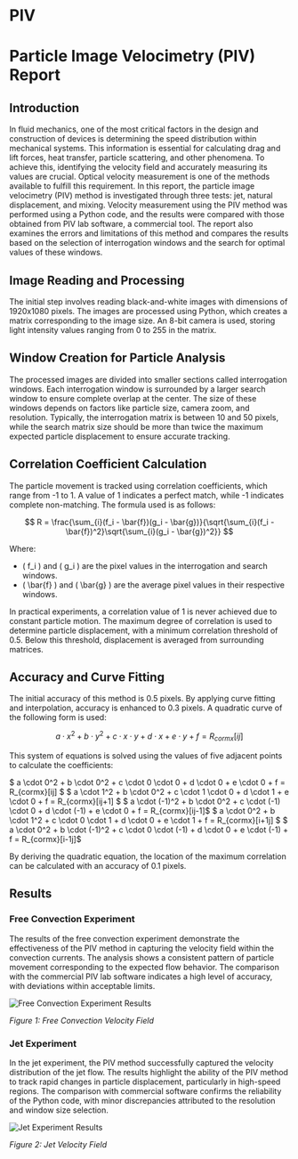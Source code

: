 # PIV

# Particle Image Velocimetry (PIV) Report

## Introduction

In fluid mechanics, one of the most critical factors in the design and construction of devices is determining the speed distribution within mechanical systems. This information is essential for calculating drag and lift forces, heat transfer, particle scattering, and other phenomena. To achieve this, identifying the velocity field and accurately measuring its values are crucial. Optical velocity measurement is one of the methods available to fulfill this requirement. In this report, the particle image velocimetry (PIV) method is investigated through three tests: jet, natural displacement, and mixing. Velocity measurement using the PIV method was performed using a Python code, and the results were compared with those obtained from PIV lab software, a commercial tool. The report also examines the errors and limitations of this method and compares the results based on the selection of interrogation windows and the search for optimal values of these windows.

## Image Reading and Processing

The initial step involves reading black-and-white images with dimensions of 1920x1080 pixels. The images are processed using Python, which creates a matrix corresponding to the image size. An 8-bit camera is used, storing light intensity values ranging from 0 to 255 in the matrix.

## Window Creation for Particle Analysis

The processed images are divided into smaller sections called interrogation windows. Each interrogation window is surrounded by a larger search window to ensure complete overlap at the center. The size of these windows depends on factors like particle size, camera zoom, and resolution. Typically, the interrogation matrix is between 10 and 50 pixels, while the search matrix size should be more than twice the maximum expected particle displacement to ensure accurate tracking.

## Correlation Coefficient Calculation

The particle movement is tracked using correlation coefficients, which range from -1 to 1. A value of 1 indicates a perfect match, while -1 indicates complete non-matching. The formula used is as follows:

$$
R = \frac{\sum_{i}(f_i - \bar{f})(g_i - \bar{g})}{\sqrt{\sum_{i}(f_i - \bar{f})^2}\sqrt{\sum_{i}(g_i - \bar{g})^2}}
$$

Where:
- \( f_i \) and \( g_i \) are the pixel values in the interrogation and search windows.
- \( \bar{f} \) and \( \bar{g} \) are the average pixel values in their respective windows.

In practical experiments, a correlation value of 1 is never achieved due to constant particle motion. The maximum degree of correlation is used to determine particle displacement, with a minimum correlation threshold of 0.5. Below this threshold, displacement is averaged from surrounding matrices.

## Accuracy and Curve Fitting

The initial accuracy of this method is 0.5 pixels. By applying curve fitting and interpolation, accuracy is enhanced to 0.3 pixels. A quadratic curve of the following form is used:

$$
a \cdot x^2 + b \cdot y^2 + c \cdot x \cdot y + d \cdot x + e \cdot y + f = R_{cormx}[ij]
$$

This system of equations is solved using the values of five adjacent points to calculate the coefficients:

$ a \cdot 0^2 + b \cdot 0^2 + c \cdot 0 \cdot 0 + d \cdot 0 + e \cdot 0 + f = R_{cormx}[ij] $
$  a \cdot 1^2 + b \cdot 0^2 + c \cdot 1 \cdot 0 + d \cdot 1 + e \cdot 0 + f = R_{cormx}[ij+1] $
$  a \cdot (-1)^2 + b \cdot 0^2 + c \cdot (-1) \cdot 0 + d \cdot (-1) + e \cdot 0 + f = R_{cormx}[ij-1]$
$  a \cdot 0^2 + b \cdot 1^2 + c \cdot 0 \cdot 1 + d \cdot 0 + e \cdot 1 + f = R_{cormx}[i+1j] $
$  a \cdot 0^2 + b \cdot (-1)^2 + c \cdot 0 \cdot (-1) + d \cdot 0 + e \cdot (-1) + f = R_{cormx}[i-1j]$ 

By deriving the quadratic equation, the location of the maximum correlation can be calculated with an accuracy of 0.1 pixels.

## Results

### Free Convection Experiment

The results of the free convection experiment demonstrate the effectiveness of the PIV method in capturing the velocity field within the convection currents. The analysis shows a consistent pattern of particle movement corresponding to the expected flow behavior. The comparison with the commercial PIV lab software indicates a high level of accuracy, with deviations within acceptable limits.

![Free Convection Experiment Results](assets/img/posts/projects/piv_1.png)

*Figure 1: Free Convection Velocity Field*

### Jet Experiment

In the jet experiment, the PIV method successfully captured the velocity distribution of the jet flow. The results highlight the ability of the PIV method to track rapid changes in particle displacement, particularly in high-speed regions. The comparison with commercial software confirms the reliability of the Python code, with minor discrepancies attributed to the resolution and window size selection.

![Jet Experiment Results](assets/img/posts/projects/piv_2.png)

*Figure 2: Jet Velocity Field*
